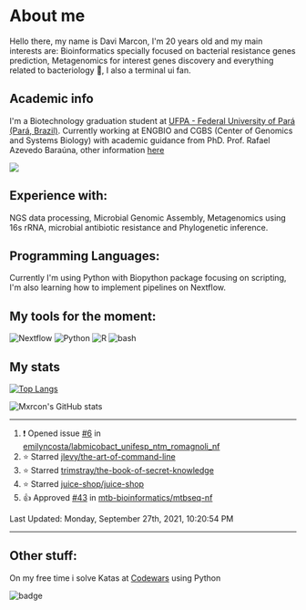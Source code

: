 # About me
Hello there, my name is Davi Marcon, I'm 20 years old and my main interests are: Bioinformatics specially focused on bacterial resistance genes prediction, Metagenomics for interest genes discovery and everything related to bacteriology 🔬, I also a terminal ui fan.

## Academic info
I'm a Biotechnology graduation student at [UFPA - Federal University of Pará (Pará, Brazil)](https://ufpa.br).
Currently working at ENGBIO and CGBS (Center of Genomics and Systems Biology) with academic guidance from PhD. Prof. Rafael Azevedo Baraúna, other information [here](./contributions.md)

[![](https://img.shields.io/badge/ORCID-informational?style=flat&logo=ORCID&logoColor=white&color=A6CE39)](https://orcid.org/0000-0003-1014-422X)
## Experience with:
NGS data processing, Microbial Genomic Assembly, Metagenomics using 16s rRNA, microbial antibiotic resistance and
Phylogenetic inference.
## Programming Languages:
Currently I'm using Python with Biopython package focusing on scripting, 
I'm also learning how to implement pipelines on Nextflow.

## My tools for the moment:
![Nextflow](https://api.iconify.design/file-icons:nextflow.svg?color=%2327ae60&width=30&height=30)
![Python](https://api.iconify.design/logos:python.svg?width=30&height=30)
![R](https://api.iconify.design/logos:r-lang.svg?width=30&height=30')
![bash](https://api.iconify.design/logos:bash-icon.svg?width=30&height=30)

## My stats
[![Top Langs](https://github-readme-stats.vercel.app/api/top-langs/?username=mxrcon&layout=compact&hide=tex,css,html,scss,ruby&exclude_repo=dotfiles,mxrcon,website-nos,study_notes&theme=nightowl)](https://github.com/anuraghazra/github-readme-stats)

![Mxrcon's GitHub stats](https://github-readme-stats.vercel.app/api?username=Mxrcon&show_icons=true&theme=nightowl)

---

<!--RECENT_ACTIVITY:start-->
1. ❗️ Opened issue [#6](https://github.com/emilyncosta/labmicobact_unifesp_ntm_romagnoli_nf/issues/6) in [emilyncosta/labmicobact_unifesp_ntm_romagnoli_nf](https://github.com/emilyncosta/labmicobact_unifesp_ntm_romagnoli_nf)
2. ⭐ Starred [jlevy/the-art-of-command-line](https://github.com/jlevy/the-art-of-command-line)
3. ⭐ Starred [trimstray/the-book-of-secret-knowledge](https://github.com/trimstray/the-book-of-secret-knowledge)
4. ⭐ Starred [juice-shop/juice-shop](https://github.com/juice-shop/juice-shop)
5. 👍 Approved [#43](https://github.com/mtb-bioinformatics/mtbseq-nf/pull/43#pullrequestreview-761517085) in [mtb-bioinformatics/mtbseq-nf](https://github.com/mtb-bioinformatics/mtbseq-nf)
<!--RECENT_ACTIVITY:end-->

<!--RECENT_ACTIVITY:last_update-->
Last Updated: Monday, September 27th, 2021, 10:20:54 PM
<!--RECENT_ACTIVITY:last_update_end-->

---

## Other stuff:
On my free time i solve Katas at [Codewars](https://www.codewars.com/) using Python

![badge](https://www.codewars.com/users/Mxrcon/badges/large)

